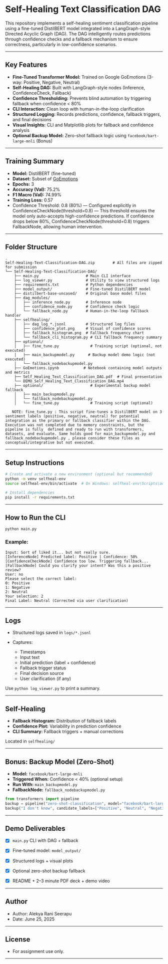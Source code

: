 # Self-Healing Text Classification DAG

This repository implements a self-healing sentiment classification pipeline using a fine-tuned DistilBERT model integrated into a LangGraph-style Directed Acyclic Graph (DAG). The DAG intelligently routes predictions through confidence checks and a fallback mechanism to ensure correctness, particularly in low-confidence scenarios.

---

##  Key Features

* **Fine-Tuned Transformer Model:** Trained on Google GoEmotions (3-way: Positive, Negative, Neutral)
* **Self-Healing DAG:** Built with LangGraph-style nodes (Inference, ConfidenceCheck, Fallback)
* **Confidence Thresholding:** Prevents blind automation by triggering fallback when confidence < 80%
* **CLI Interaction:** Clean loop with human-in-the-loop clarification
* **Structured Logging:** Records predictions, confidence, fallback triggers, and final decisions
* **Visual Insights:** CLI and Matplotlib plots for fallback and confidence analysis
* **Optional Backup Model:** Zero-shot fallback logic using `facebook/bart-large-mnli` (Bonus)

---

##  Training Summary

* **Model:** DistilBERT (fine-tuned)
* **Dataset:** Subset of [GoEmotions](https://github.com/google-research/goemotions)
* **Epochs:** 3
* **Accuracy (Val):** 75.2%
* **F1 Macro (Val):** 74.99%
* **Training Loss:**  0.57
* Confidence Threshold: 0.8 (80%) — Configured explicitly in ConfidenceCheckNode(threshold=0.8) — This threshold ensures the model only auto-accepts high-confidence predictions. If confidence drops below 80%, ConfidenceCheckNode(threshold=0.8) triggers FallbackNode, allowing human intervention.
---

##  Folder Structure

```
.
Self-Healing-Text-Classification-DAG.zip        # All files are zipped for submission
└── Self-Healing-Text-Classification-DAG/
    ├── main.py                     # Main CLI interface
    ├── log_viewer.py               # Utility to view structured logs
    ├── requirements.txt            # Python dependencies
    ├── model_output/               # Fine-tuned DistilBERT model
    ├── distilbert-base-uncased/    # Original base model files
    ├── dag_modules/
    │   ├── inference_node.py       # Inference node
    │   ├── confidence_node.py      # Confidence check logic
    │   └── fallback_node.py        # Human-in-the-loop fallback handler
    ├── selfhealing/
    │   ├── dag_log_*.jsonl         # Structured log files
    │   ├── confidence_plot.png     # Visual of confidence scores
    │   ├── fallback_histogram.png  # Fallback frequency chart
    │   └── fallback_cli_histogram.py # CLI fallback frequency summary
    ├── optional/
    │   ├── fine_tune.py              # Training script (optional, not executed)
    │   ├── main_backupmodel.py      # Backup model demo logic (not executed)
    │   └── fallback_nodebackupmodel.py
    ├── GoEmotions.ipynb           # Notebook containing model outputs and metrics
    ├── Self_Healing_Text_Classification_DAG.pdf  # Final presentation
    └── DEMO_Self_Healing_Text_Classification_DAG.mp4
    ├── optional/                     # Experimental backup model fallback
    │   ├── main_backupmodel.py
    │   └── fallback_nodebackupmodel.py
    │   └── fine_tune.py              # Training script (optional) 
             
   NOTE: fine_tune.py : This script fine-tunes a DistilBERT model on 3 sentiment labels (positive, negative, neutral) for potential integration as the primary or fallback classifier within the DAG. Execution was not completed due to memory constraints, but the pipeline is fully  defined and ready to run with transformers, datasets, and evaluate. Same holds good for main_backupmodel.py and fallback_nodebackupmodel.py , please consider these files as conceptual/integrative but not executed.
```

---

##  Setup Instructions

```bash
# Create and activate a new environment (optional but recommended)
python -m venv selfheal-env
source selfheal-env/bin/activate  # On Windows: selfheal-env\Scripts\activate

# Install dependencies
pip install -r requirements.txt
```

---

##  How to Run the CLI

```bash
python main.py
```

### Example:

```
Input: Sort of liked it... but not really sure.
[InferenceNode] Predicted label: Positive | Confidence: 50%
[ConfidenceCheckNode] Confidence too low. Triggering fallback...
[FallbackNode] Could you clarify your intent? Was this a positive review?
User: no
Please select the correct label:
0: Positive
1: Negative
2: Neutral
Your selection: 2
Final Label: Neutral (Corrected via user clarification)
```

---

##  Logs

* Structured logs saved in `logs/*.jsonl`
* Captures:

  * Timestamps
  * Input text
  * Initial prediction (label + confidence)
  * Fallback trigger status
  * Final decision source
  * User clarification (if any)

Use `python log_viewer.py` to print a summary.

---

##  Self-Healing

* **Fallback Histogram:** Distribution of fallback labels
* **Confidence Plot:** Variability in prediction confidence
* **CLI Summary:** Fallback triggers + manual corrections

Located in `selfhealing/`

---

##  Bonus: Backup Model (Zero-Shot)

* **Model:** `facebook/bart-large-mnli`
* **Triggered When:** Confidence < 40% (optional setup)
* **Run With:** `main_backupmodel.py`
* **FallbackNode:** `fallback_nodebackupmodel.py`

```python
from transformers import pipeline
backup = pipeline("zero-shot-classification", model="facebook/bart-large-mnli")
backup("I don't know", candidate_labels=["Positive", "Neutral", "Negative"])
```


---

##  Demo Deliverables

* [x] `main.py` CLI with DAG + fallback
* [x] Fine-tuned model: `model_output/`
* [x] Structured logs + visual plots
* [x] Optional zero-shot backup fallback
* [x] README + 2–3 minute PDF deck + demo video


---

##  Author

* Author: Alekya Rani Seerapu
* Date: June 25, 2025

---

##  License

* For assignment use only.

---
